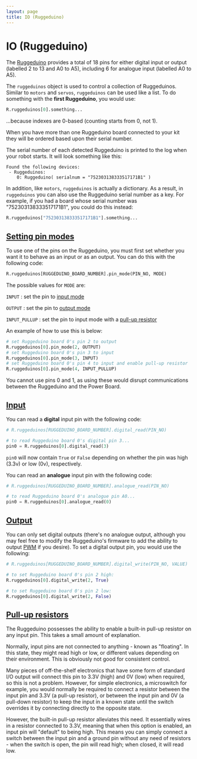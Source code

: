 ```yaml
---
layout: page
title: IO (Ruggeduino)
---
```


IO (Ruggeduino)
===============

The [Ruggeduino](http://ruggedcircuits.com/html/ruggeduino.html)
provides a total of 18 pins for either digital input or output (labelled 2 to 13 and A0 to A5),
including 6 for analogue input (labelled A0 to A5).

The `ruggeduinos` object is used to control a collection of Ruggeduinos.
Similar to `motors` and `servos`, `ruggeduinos` can be used like a list.
To do something with the **first Ruggeduino**, you would use:

~~~~~ python
R.ruggeduinos[0].something...
~~~~~

...because indexes are 0-based (counting starts from 0, not 1).

When you have more than one Ruggeduino board connected to your kit
they will be ordered based upon their serial number.

The serial number of each detected Ruggeduino is printed to the log when your robot starts.
It will look something like this:

~~~~~ not-code
Found the following devices:
 - Ruggeduinos:
    0: Ruggeduino( serialnum = "752303138333517171B1" )
~~~~~

In addition, like `motors`, `ruggeduinos` is actually a dictionary.
As a result, in `ruggeduinos` you can also use the Ruggeduino serial number as a key.
For example, if you had a board whose serial number was "752303138333517171B1",
you could do this instead:

~~~~~ python
R.ruggeduinos["752303138333517171B1"].something...
~~~~~

[Setting pin modes](#pinmodes)
--------------------------------------------------------------------------

To use one of the pins on the Ruggeduino, you must first set whether you want it to behave as an input or as an output.
You can do this with the following code:

~~~~~ python
R.ruggeduinos[RUGGEDUINO_BOARD_NUMBER].pin_mode(PIN_NO, MODE)
~~~~~

The possible values for `MODE` are:

`INPUT`
:   set the pin to [input mode](#input)

`OUTPUT`
:   set the pin to [output mode](#output)

`INPUT_PULLUP`
:   set the pin to input mode with a [pull-up resistor](#pullup)

An example of how to use this is below:

~~~~~ python
# set Ruggeduino board 0's pin 2 to output
R.ruggeduinos[0].pin_mode(2, OUTPUT)
# set Ruggeduino board 0's pin 3 to input
R.ruggeduinos[0].pin_mode(3, INPUT)
# set Ruggeduino board 0's pin 4 to input and enable pull-up resistor
R.ruggeduinos[0].pin_mode(4, INPUT_PULLUP)
~~~~~

<div class="warning">You cannot use pins 0 and 1, as using these would disrupt communications between the Ruggeduino and the Power Board.</div>

[Input](#input)
-------

You can read a **digital** input pin with the following code:

~~~~~ python
# R.ruggeduinos[RUGGEDUINO_BOARD_NUMBER].digital_read(PIN_NO)

# to read Ruggeduino board 0's digital pin 3...
pin0 = R.ruggeduinos[0].digital_read(3)
~~~~~

`pin0` will now contain `True` or `False` depending on whether the pin was high (3.3v) or low (0v), respectively.

You can read an **analogue** input pin with the following code:

~~~~~ python
# R.ruggeduinos[RUGGEDUINO_BOARD_NUMBER].analogue_read(PIN_NO)

# to read Ruggeduino board 0's analogue pin A0...
pin0 = R.ruggeduinos[0].analogue_read(0)
~~~~~


[Output](#output)
--------

You can only set digital outputs (there's no analogue output, although you may feel free to modify the Ruggeduino's firmware to add the ability to output [PWM](https://wikipedia.org/wiki/Pulse-width_modulation "Pulse-width modulation") if you desire). To set a digital output pin, you would use the following:

~~~~~ python
# R.ruggeduinos[RUGGEDUINO_BOARD_NUMBER].digital_write(PIN_NO, VALUE)

# to set Ruggeduino board 0's pin 2 high:
R.ruggeduinos[0].digital_write(2, True)

# to set Ruggeduino board 0's pin 2 low:
R.ruggeduinos[0].digital_write(2, False)
~~~~~

[Pull-up resistors](#pullup)
----------------------------------------------------------------------

The Ruggeduino possesses the ability to enable a built-in pull-up resistor on any input pin.
This takes a small amount of explanation.

Normally, input pins are not connected to anything - known as "floating".
In this state, they might read high or low, or different values depending on their environment.
This is obviously not good for consistent control.

Many pieces of off-the-shelf electronics that have some form of standard I/O output will connect this pin to 3.3V (high) and 0V (low) when required,
 so this is not a problem. However, for simple electronics, a microswitch for example,
 you would normally be required to connect a resistor between the input pin and 3.3V (a pull-up resistor),
 or between the input pin and 0V (a pull-down resistor) to keep the input in a known state until the switch overrides it by connecting directly to the opposite state.

However, the built-in pull-up resistor alleviates this need.
It essentially wires in a resistor connected to 3.3V, meaning that when this option is enabled, an input pin will "default" to being high.
This means you can simply connect a switch between the input pin and a ground pin without any need of resistors - when the switch is open, the pin will read high; when closed, it will read low.
